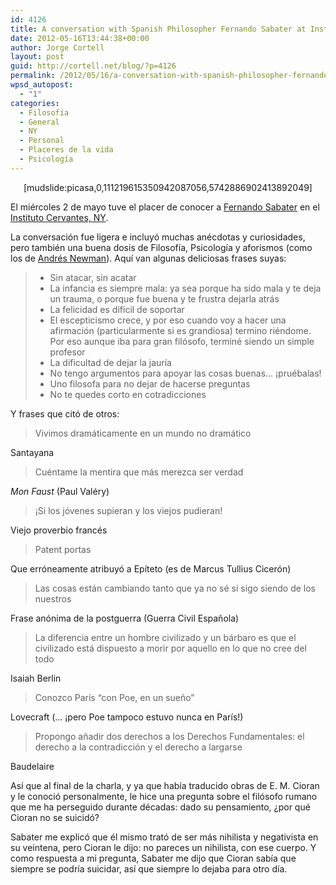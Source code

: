```yaml
---
id: 4126
title: A conversation with Spanish Philosopher Fernando Sabater at Instituto Cervantes NY
date: 2012-05-16T13:44:38+00:00
author: Jorge Cortell
layout: post
guid: http://cortell.net/blog/?p=4126
permalink: /2012/05/16/a-conversation-with-spanish-philosopher-fernando-sabater-at-instituto-cervantes-ny/
wpsd_autopost:
  - "1"
categories:
  - Filosofí­a
  - General
  - NY
  - Personal
  - Placeres de la vida
  - Psicología
---
```

<p style="text-align: center">
  [mudslide:picasa,0,111219615350942087056,5742886902413892049]
</p>

El miércoles 2 de mayo tuve el placer de conocer a <a title="http://www.savater.org/" href="http://www.savater.org/" target="_blank">Fernando Sabater</a> en el <a title="http://nyork.cervantes.es" href="http://nyork.cervantes.es" target="_blank">Instituto Cervantes, NY</a>.

La conversación fue ligera e incluyó muchas anécdotas y curiosidades, pero también una buena dosis de Filosofía, Psicología y aforismos (como los de <a title="http://www.andresneuman.com/contenido_libros.php?id=23" href="http://www.andresneuman.com/contenido_libros.php?id=23" target="_blank">Andrés Newman</a>). Aquí van algunas deliciosas frases suyas:

>   * Sin atacar, sin acatar
>   * La infancia es siempre mala: ya sea porque ha sido mala y te deja un trauma, o porque fue buena y te frustra dejarla atrás
>   * La felicidad es difícil de soportar
>   * El escepticismo crece, y por eso cuando voy a hacer una afirmación (particularmente si es grandiosa) termino riéndome. Por eso aunque iba para gran filósofo, terminé siendo un simple profesor
>   * La dificultad de dejar la jauría
>   * No tengo argumentos para apoyar las cosas buenas&#8230; ¡pruébalas!
>   * Uno filosofa para no dejar de hacerse preguntas
>   * No te quedes corto en cotradicciones

Y frases que citó de otros:

> Vivimos dramáticamente en un mundo no dramático

Santayana

> Cuéntame la mentira que más merezca ser verdad

_Mon Faust_ (Paul Valéry)

> ¡Si los jóvenes supieran y los viejos pudieran!

Viejo proverbio francés

> Patent portas

Que erróneamente atribuyó a Epíteto (es de Marcus Tullius Cicerón)

> Las cosas están cambiando tanto que ya no sé si sigo siendo de los nuestros

Frase anónima de la postguerra (Guerra Civil Española)

> La diferencia entre un hombre civilizado y un bárbaro es que el civilizado está dispuesto a morir por aquello en lo que no cree del todo

Isaiah Berlin

> Conozco París &#8220;con Poe, en un sueño&#8221;

Lovecraft (&#8230; ¡pero Poe tampoco estuvo nunca en París!)

> Propongo añadir dos derechos a los Derechos Fundamentales: el derecho a la contradicción y el derecho a largarse

Baudelaire

Así que al final de la charla, y ya que había traducido obras de E. M. Cioran y le conoció personalmente, le hice una pregunta sobre el filósofo rumano que me ha perseguido durante décadas: dado su pensamiento, ¿por qué Cioran no se suicidó?

Sabater me explicó que él mismo trató de ser más nihilista y negativista en su veintena, pero Cioran le dijo: no pareces un nihilista, con ese cuerpo. Y como respuesta a mi pregunta, Sabater me dijo que Cioran sabía que siempre se podría suicidar, así que siempre lo dejaba para otro día.